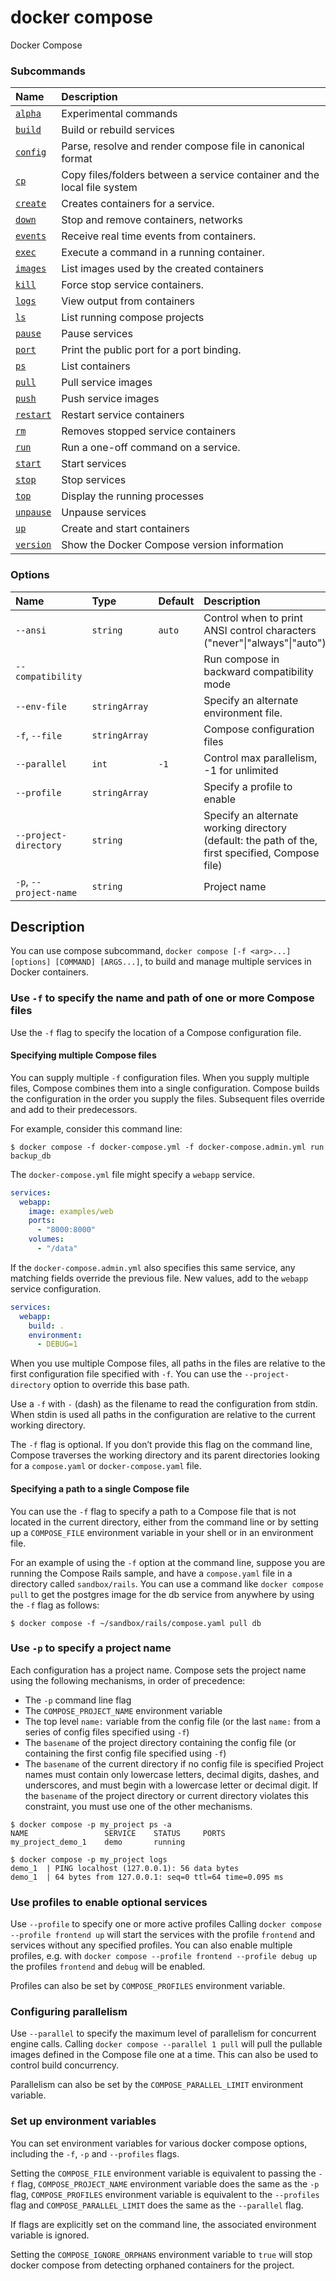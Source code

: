 # docker compose

<!---MARKER_GEN_START-->

Docker Compose

### Subcommands

| Name                            | Description                                                              |
| :------------------------------ | :----------------------------------------------------------------------- |
| [`alpha`](compose_alpha.md)     | Experimental commands                                                    |
| [`build`](compose_build.md)     | Build or rebuild services                                                |
| [`config`](compose_config.md)   | Parse, resolve and render compose file in canonical format               |
| [`cp`](compose_cp.md)           | Copy files/folders between a service container and the local file system |
| [`create`](compose_create.md)   | Creates containers for a service.                                        |
| [`down`](compose_down.md)       | Stop and remove containers, networks                                     |
| [`events`](compose_events.md)   | Receive real time events from containers.                                |
| [`exec`](compose_exec.md)       | Execute a command in a running container.                                |
| [`images`](compose_images.md)   | List images used by the created containers                               |
| [`kill`](compose_kill.md)       | Force stop service containers.                                           |
| [`logs`](compose_logs.md)       | View output from containers                                              |
| [`ls`](compose_ls.md)           | List running compose projects                                            |
| [`pause`](compose_pause.md)     | Pause services                                                           |
| [`port`](compose_port.md)       | Print the public port for a port binding.                                |
| [`ps`](compose_ps.md)           | List containers                                                          |
| [`pull`](compose_pull.md)       | Pull service images                                                      |
| [`push`](compose_push.md)       | Push service images                                                      |
| [`restart`](compose_restart.md) | Restart service containers                                               |
| [`rm`](compose_rm.md)           | Removes stopped service containers                                       |
| [`run`](compose_run.md)         | Run a one-off command on a service.                                      |
| [`start`](compose_start.md)     | Start services                                                           |
| [`stop`](compose_stop.md)       | Stop services                                                            |
| [`top`](compose_top.md)         | Display the running processes                                            |
| [`unpause`](compose_unpause.md) | Unpause services                                                         |
| [`up`](compose_up.md)           | Create and start containers                                              |
| [`version`](compose_version.md) | Show the Docker Compose version information                              |

### Options

| Name                   | Type          | Default | Description                                                                                         |
| :--------------------- | :------------ | :------ | :-------------------------------------------------------------------------------------------------- |
| `--ansi`               | `string`      | `auto`  | Control when to print ANSI control characters ("never"\|"always"\|"auto")                           |
| `--compatibility`      |               |         | Run compose in backward compatibility mode                                                          |
| `--env-file`           | `stringArray` |         | Specify an alternate environment file.                                                              |
| `-f`, `--file`         | `stringArray` |         | Compose configuration files                                                                         |
| `--parallel`           | `int`         | `-1`    | Control max parallelism, -1 for unlimited                                                           |
| `--profile`            | `stringArray` |         | Specify a profile to enable                                                                         |
| `--project-directory`  | `string`      |         | Specify an alternate working directory<br>(default: the path of the, first specified, Compose file) |
| `-p`, `--project-name` | `string`      |         | Project name                                                                                        |

<!---MARKER_GEN_END-->

## Description

You can use compose subcommand, `docker compose [-f <arg>...] [options] [COMMAND] [ARGS...]`, to build and manage
multiple services in Docker containers.

### Use `-f` to specify the name and path of one or more Compose files

Use the `-f` flag to specify the location of a Compose configuration file.

#### Specifying multiple Compose files

You can supply multiple `-f` configuration files. When you supply multiple files, Compose combines them into a single
configuration. Compose builds the configuration in the order you supply the files. Subsequent files override and add
to their predecessors.

For example, consider this command line:

```console
$ docker compose -f docker-compose.yml -f docker-compose.admin.yml run backup_db
```

The `docker-compose.yml` file might specify a `webapp` service.

```yaml
services:
  webapp:
    image: examples/web
    ports:
      - "8000:8000"
    volumes:
      - "/data"
```

If the `docker-compose.admin.yml` also specifies this same service, any matching fields override the previous file.
New values, add to the `webapp` service configuration.

```yaml
services:
  webapp:
    build: .
    environment:
      - DEBUG=1
```

When you use multiple Compose files, all paths in the files are relative to the first configuration file specified
with `-f`. You can use the `--project-directory` option to override this base path.

Use a `-f` with `-` (dash) as the filename to read the configuration from stdin. When stdin is used all paths in the
configuration are relative to the current working directory.

The `-f` flag is optional. If you don’t provide this flag on the command line, Compose traverses the working directory
and its parent directories looking for a `compose.yaml` or `docker-compose.yaml` file.

#### Specifying a path to a single Compose file

You can use the `-f` flag to specify a path to a Compose file that is not located in the current directory, either
from the command line or by setting up a `COMPOSE_FILE` environment variable in your shell or in an environment file.

For an example of using the `-f` option at the command line, suppose you are running the Compose Rails sample, and
have a `compose.yaml` file in a directory called `sandbox/rails`. You can use a command like `docker compose pull` to
get the postgres image for the db service from anywhere by using the `-f` flag as follows:

```console
$ docker compose -f ~/sandbox/rails/compose.yaml pull db
```

### Use `-p` to specify a project name

Each configuration has a project name. Compose sets the project name using
the following mechanisms, in order of precedence:

- The `-p` command line flag
- The `COMPOSE_PROJECT_NAME` environment variable
- The top level `name:` variable from the config file (or the last `name:`
  from a series of config files specified using `-f`)
- The `basename` of the project directory containing the config file (or
  containing the first config file specified using `-f`)
- The `basename` of the current directory if no config file is specified
  Project names must contain only lowercase letters, decimal digits, dashes,
  and underscores, and must begin with a lowercase letter or decimal digit. If
  the `basename` of the project directory or current directory violates this
  constraint, you must use one of the other mechanisms.

```console
$ docker compose -p my_project ps -a
NAME                 SERVICE    STATUS     PORTS
my_project_demo_1    demo       running

$ docker compose -p my_project logs
demo_1  | PING localhost (127.0.0.1): 56 data bytes
demo_1  | 64 bytes from 127.0.0.1: seq=0 ttl=64 time=0.095 ms
```

### Use profiles to enable optional services

Use `--profile` to specify one or more active profiles
Calling `docker compose --profile frontend up` will start the services with the profile `frontend` and services
without any specified profiles.
You can also enable multiple profiles, e.g. with `docker compose --profile frontend --profile debug up` the profiles `frontend` and `debug` will be enabled.

Profiles can also be set by `COMPOSE_PROFILES` environment variable.

### Configuring parallelism

Use `--parallel` to specify the maximum level of parallelism for concurrent engine calls.
Calling `docker compose --parallel 1 pull` will pull the pullable images defined in the Compose file
one at a time. This can also be used to control build concurrency.

Parallelism can also be set by the `COMPOSE_PARALLEL_LIMIT` environment variable.

### Set up environment variables

You can set environment variables for various docker compose options, including the `-f`, `-p` and `--profiles` flags.

Setting the `COMPOSE_FILE` environment variable is equivalent to passing the `-f` flag,
`COMPOSE_PROJECT_NAME` environment variable does the same as the `-p` flag,
`COMPOSE_PROFILES` environment variable is equivalent to the `--profiles` flag
and `COMPOSE_PARALLEL_LIMIT` does the same as the `--parallel` flag.

If flags are explicitly set on the command line, the associated environment variable is ignored.

Setting the `COMPOSE_IGNORE_ORPHANS` environment variable to `true` will stop docker compose from detecting orphaned
containers for the project.
